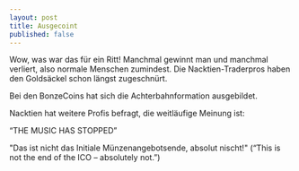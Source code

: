 ```yaml
---
layout: post
title: Ausgecoint
published: false
---
```


Wow, was war das für ein Ritt! Manchmal gewinnt man und manchmal verliert, also normale Menschen zumindest.
Die Nacktien-Traderpros haben den Goldsäckel schon längst zugeschnürt.

Bei den BonzeCoins hat sich die Achterbahnformation ausgebildet.


Nacktien hat weitere Profis befragt, die weitläufige Meinung ist:

“THE MUSIC HAS STOPPED”

"Das ist nicht das Initiale Münzenangebotsende, absolut nischt!" (“This is not the end of the ICO – absolutely not.”)
